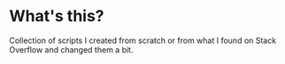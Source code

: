 # What's this?

Collection of scripts I created from scratch or from what I found on Stack Overflow and changed them a bit.
